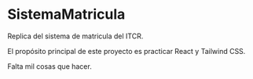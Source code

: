 # SistemaMatricula
Replica del sistema de matricula del ITCR.

El propósito principal de este proyecto es practicar React y Tailwind CSS.

Falta mil cosas que hacer.
